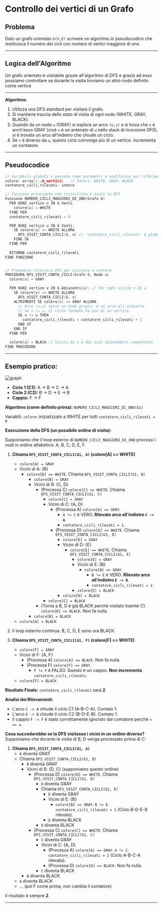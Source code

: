 # Controllo dei vertici di un Grafo

## Problema
Dato un grafo orientato `G(V,E)` scrivere un algoritmo in pseudocodice che restituisca il numero dei cicli con numero di vertici maggiore di uno.

---

## Logica dell'Algoritmo
Un grafo orientato è visitabile grazie all'algoritmo di DFS e grazie ad esso possiamo controllare se durante la visita troviamo un altro nodo definito come vertice

---
**Algoritmo:**

1.  Utilizza una DFS standard per visitare il grafo.
2.  Si mantiene traccia dello stato di visita di ogni nodo (WHITE, GRAY, BLACK).
3.  Quando da un nodo `u` (GRAY) si esplora un arco `(u,v)` e si trova che `v` è anch'esso GRAY (cioè `v` è un antenato di `u` nello stack di ricorsione DFS), si è trovato un arco all'indietro che chiude un ciclo.
4.  Se `v` è diverso da `u`, questo ciclo coinvolge più di un vertice. Incrementa un contatore.


---

## Pseudocodice
```c
// Variabili globali o passate come parametri e modificate per riferimento
colore: array[1..N_vertici]   // Valori: WHITE, GRAY, BLACK
contatore_cicli_rilevati: intero

// Funzione principale che inizializza e avvia la DFS
Funzione NUMERO_CICLI_MAGGIORI_DI_UNO(Grafo G)
  PER OGNI vertice u IN G.Venti:
    colore[u] = WHITE
  FINE PER
  contatore_cicli_rilevati = 0

  PER OGNI vertice u IN G.Venti:
    SE colore[u] == WHITE ALLORA
      DFS_VISIT_CONTA_CICLI(G, u) // 'contatore_cicli_rilevati' è globale
    FINE SE
  FINE PER
  
  RITORNA contatore_cicli_rilevati
FINE FUNZIONE


// Procedura ricorsiva DFS per visitare e contare
PROCEDURA DFS_VISIT_CONTA_CICLI(Grafo G, Nodo u)
  colore[u] = GRAY

  PER OGNI vertice v IN G.Adiacenti[u]: // Per ogni vicino v di u
    SE colore[v] == WHITE ALLORA
      DFS_VISIT_CONTA_CICLI(G, v)
    ALTRIMENTI SE colore[v] == GRAY ALLORA
      // Arco (u,v) verso un nodo grigio: è un arco all'indietro.
      // Se v != u, il ciclo formato ha più di un vertice.
      SE v != u THEN
        contatore_cicli_rilevati = contatore_cicli_rilevati + 1
      END IF
    END IF
  FINE PER

  colore[u] = BLACK // Visita di u e dei suoi discendenti completata
FINE PROCEDURA
```
---

## Esempio pratico:

![graph](https://i.imgur.com/GItBe57.png)

*   **Ciclo 1 (C1):** A -> B -> C -> A
*   **Ciclo 2 (C2):** B -> D -> E -> B
*   **Cappio:** F -> F

**Algoritmo (come definito prima):**
`NUMERO_CICLI_MAGGIORI_DI_UNO(G1)`

Variabili:
`colore`: inizializzato a WHITE per tutti
`contatore_cicli_rilevati = 0`

**Esecuzione della DFS (un possibile ordine di visita):**

Supponiamo che il loop esterno di `NUMERO_CICLI_MAGGIORI_DI_UNO` processi i nodi in ordine alfabetico: A, B, C, D, E, F.

1.  **Chiama `DFS_VISIT_CONTA_CICLI(G1, A)` (colore[A] == WHITE)**
    *   `colore[A] = GRAY`
    *   Vicini di A: {B}
        *   `colore[B] == WHITE`. Chiama `DFS_VISIT_CONTA_CICLI(G1, B)`
            *   `colore[B] = GRAY`
            *   Vicini di B: {C, D}
                *   (Processa C) `colore[C] == WHITE`. Chiama `DFS_VISIT_CONTA_CICLI(G1, C)`
                    *   `colore[C] = GRAY`
                    *   Vicini di C: {A, D}
                        *   (Processa A) `colore[A] == GRAY`.
                            *   `A != C` è VERO. **Rilevato arco all'indietro `C -> A`**.
                            *   `contatore_cicli_rilevati = 1`.
                        *   (Processa D) `colore[D] == WHITE`. Chiama `DFS_VISIT_CONTA_CICLI(G1, D)`
                            *   `colore[D] = GRAY`
                            *   Vicini di D: {E}
                                *   `colore[E] == WHITE`. Chiama `DFS_VISIT_CONTA_CICLI(G1, E)`
                                    *   `colore[E] = GRAY`
                                    *   Vicini di E: {B}
                                        *   `colore[B] == GRAY`.
                                            *   `B != E` è VERO. **Rilevato arco all'indietro `E -> B`**.
                                            *   `contatore_cicli_rilevati = 2`.
                                    *   `colore[E] = BLACK`
                            *   `colore[D] = BLACK`
                    *   `colore[C] = BLACK`
                *   (Torna a B, D è già BLACK perché visitato tramite C). `colore[D] == BLACK`. Non fa nulla.
            *   `colore[B] = BLACK`
    *   `colore[A] = BLACK`

2.  Il loop esterno continua. B, C, D, E sono ora BLACK.
3.  **Chiama `DFS_VISIT_CONTA_CICLI(G1, F)` (colore[F] == WHITE)**
    *   `colore[F] = GRAY`
    *   Vicini di F: {A, F}
        *   (Processa A) `colore[A] == BLACK`. Non fa nulla.
        *   (Processa F) `colore[F] == GRAY`.
            *   `F != F` è FALSO. Questo è un cappio. **Non incrementa** `contatore_cicli_rilevati`.
    *   `colore[F] = BLACK`

**Risultato Finale:**
`contatore_cicli_rilevati` sarà **2**.

**Analisi dei Rilevamenti:**
*   L'arco `C -> A` chiude il ciclo C1 (A-B-C-A). Contato 1.
*   L'arco `E -> B` chiude il ciclo C2 (B-D-E-B). Contato 1.
*   Il cappio `F -> F` è stato correttamente ignorato dal contatore perché `v == u`.

**Cosa succederebbe se la DFS visitasse i vicini in un ordine diverso?**
Supponiamo che durante la visita di B, D venga processato prima di C:

1.  **Chiama `DFS_VISIT_CONTA_CICLI(G1, A)`**
    *   `A` diventa GRAY
    *   Chiama `DFS_VISIT_CONTA_CICLI(G1, B)`
        *   `B` diventa GRAY
        *   Vicini di B: {D, C} (supponiamo questo ordine)
            *   (Processa D) `colore[D] == WHITE`. Chiama `DFS_VISIT_CONTA_CICLI(G1, D)`
                *   `D` diventa GRAY
                *   Chiama `DFS_VISIT_CONTA_CICLI(G1, E)`
                    *   `E` diventa GRAY
                    *   Vicini di E: {B}
                        *   `colore[B] == GRAY`. `B != E`. `contatore_cicli_rilevati = 1` (Ciclo B-D-E-B rilevato).
                    *   `E` diventa BLACK
                *   `D` diventa BLACK
            *   (Processa C) `colore[C] == WHITE`. Chiama `DFS_VISIT_CONTA_CICLI(G1, C)`
                *   `C` diventa GRAY
                *   Vicini di C: {A, D}
                    *   (Processa A) `colore[A] == GRAY`. `A != C`. `contatore_cicli_rilevati = 2` (Ciclo A-B-C-A rilevato).
                    *   (Processa D) `colore[D] == BLACK`. Non fa nulla.
                *   `C` diventa BLACK
        *   `B` diventa BLACK
    *   `A` diventa BLACK
    *   ... (poi F come prima, non cambia il contatore)

Il risultato è sempre **2**.

---
